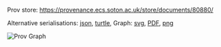 
Prov store: https://provenance.ecs.soton.ac.uk/store/documents/80880/

Alternative serialisations: [json](https://provenance.ecs.soton.ac.uk/store/documents/80880.json), [turtle](https://provenance.ecs.soton.ac.uk/store/documents/80880.ttl),
Graph: [svg](https://provenance.ecs.soton.ac.uk/store/documents/80880.svg), [PDF](https://provenance.ecs.soton.ac.uk/store/documents/80880.pdf), [png](https://provenance.ecs.soton.ac.uk/store/documents/80880.png)

![Prov Graph](https://provenance.ecs.soton.ac.uk/store/documents/80880.png)

        